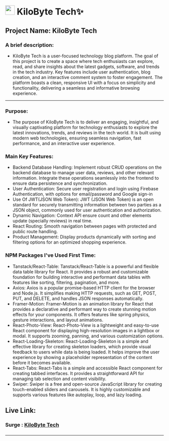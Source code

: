 # <img width="30px" src="https://img.icons8.com/?size=100&id=n16PSBiTkMuV&format=png&color=000000"/> KiloByte Tech✨

## Project Name: KiloByte Tech

### A brief description: 
- KiloByte Tech is a user-focused technology blog platform. The goal of this project is to create a space where tech enthusiasts can explore, read, and share insights about the latest gadgets, software, and trends in the tech industry. Key features include user authentication, blog creation, and an interactive comment system to foster engagement. The platform boasts a clean, responsive UI with a focus on simplicity and functionality, delivering a seamless and informative browsing experience.  


---

### Purpose:

- The purpose of KiloByte Tech is to deliver an engaging, insightful, and visually captivating platform for technology enthusiasts to explore the latest innovations, trends, and reviews in the tech world. It is built using modern web technologies, ensuring seamless navigation, fast performance, and an interactive user experience.
  



### Main Key Features:

- Backend Database Handling: Implement robust CRUD operations on the backend database to manage user data, reviews, and other relevant information. Integrate these operations seamlessly into the frontend to ensure data persistence and synchronization. 
- User Authentication: Secure user registration and login using Firebase Authentication, with options for email/password and Google sign-in
- Use Of JWT(JSON Web Token): JWT (JSON Web Token) is an open standard for securely transmitting information between two parties as a JSON object, commonly used for user authentication and authorization.
- Dynamic Navigation: Context API ensure count and other elements update (specially reviews) in real time.
- React Routing: Smooth navigation between pages with protected and public route handling.
- Product Management: Display products dynamically with sorting and filtering options for an optimized shopping experience.

### NPM Packages I've Used First Time:
- Tanstack/React-Table: Tanstack/React-Table is a powerful and flexible data table library for React. It provides a robust and customizable foundation for building interactive and performant data tables with features like sorting, filtering, pagination, and more.
- Axios: Axios is a popular promise-based HTTP client for the browser and Node.js. It simplifies making HTTP requests, such as GET, POST, PUT, and DELETE, and handles JSON responses automatically.
- Framer-Motion: Framer-Motion is an animation library for React that provides a declarative and performant way to create stunning motion effects for your components. It offers features like spring physics, gesture interactions, and layout animations.
- React-Photo-View: React-Photo-View is a lightweight and easy-to-use React component for displaying high-resolution images in a lightbox or modal. It supports zooming, panning, and various customization options.
- React-Loading-Skeleton: React-Loading-Skeleton is a simple and effective library for creating skeleton loaders, which provide visual feedback to users while data is being loaded. It helps improve the user experience by showing a placeholder representation of the content before it becomes available.
- React-Tabs: React-Tabs is a simple and accessible React component for creating tabbed interfaces. It provides a straightforward API for managing tab selection and content visibility.
- Swiper: Swiper is a free and open-source JavaScript library for creating touch-enabled sliders and carousels. It is highly customizable and supports various features like autoplay, loop, and lazy loading.

##  Live Link: 
### Surge : [KiloByte Tech](https://kilobyte-tech-rrishiddh.surge.sh/)

### 


<hr/>